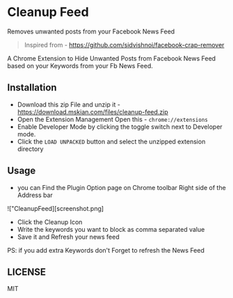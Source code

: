# Cleanup Feed

Removes unwanted posts from your Facebook News Feed

> Inspired from - <https://github.com/sidvishnoi/facebook-crap-remover>

A Chrome Extension  to Hide Unwanted Posts from Facebook News Feed based on your Keywords from your Fb News Feed.

## Installation

- Download this zip File and unzip it - <https://download.mskian.com/files/cleanup-feed.zip>
- Open the Extension Management Open this - `chrome://extensions`
- Enable Developer Mode by clicking the toggle switch next to Developer mode.
- Click the `LOAD UNPACKED` button and select the unzipped extension directory

## Usage

- you can Find the Plugin Option page on Chrome toolbar Right side of the Address bar

!["CleanupFeed][screenshot.png]

- Click the Cleanup Icon
- Write the keywords you want to block as comma separated value
- Save it and Refresh your news feed

PS: if you add extra Keywords don't Forget to refresh the News Feed

## LICENSE

MIT

